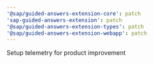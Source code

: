 ```yaml
---
'@sap/guided-answers-extension-core': patch
'sap-guided-answers-extension': patch
'@sap/guided-answers-extension-types': patch
'@sap/guided-answers-extension-webapp': patch
---
```


Setup telemetry for product improvement
